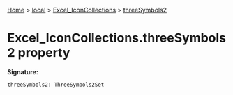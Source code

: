 [Home](./index) &gt; [local](local.md) &gt; [Excel\_IconCollections](local.excel_iconcollections.md) &gt; [threeSymbols2](local.excel_iconcollections.threesymbols2.md)

# Excel\_IconCollections.threeSymbols2 property


**Signature:**
```javascript
threeSymbols2: ThreeSymbols2Set
```
